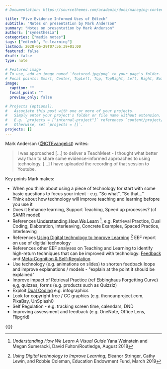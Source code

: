 ```yaml
---
# Documentation: https://sourcethemes.com/academic/docs/managing-content/

title: "Five Evidence Informed Uses of Edtech"
subtitle: "Notes on presentation by Mark Anderson"
summary: "Notes on presentation by Mark Anderson"
authors: ["synesthesia"]
categories: ["media notes"]
tags: ["edtech", "e-learning"]
lastmod: 2020-06-29T07:56:39+01:00
featured: false
draft: false
type: note

# Featured image
# To use, add an image named `featured.jpg/png` to your page's folder.
# Focal points: Smart, Center, TopLeft, Top, TopRight, Left, Right, BottomLeft, Bottom, BottomRight.
image:
  caption: ""
  focal_point: ""
  preview_only: false

# Projects (optional).
#   Associate this post with one or more of your projects.
#   Simply enter your project's folder or file name without extension.
#   E.g. `projects = ["internal-project"]` references `content/project/deep-learning/index.md`.
#   Otherwise, set `projects = []`.
projects: []
---
```

Mark Anderson ([@ICTEvangelist](https://twitter.com/ICTEvangelist)) writes:

>I was approached [...] to deliver a TeachMeet - I thought what better way than to share some evidence-informed approaches to using technology. [...] I have uploaded the recording of that session to Youtube.

Key points Mark makes:

* When you think about using a piece of technology for start with some basic questions to focus your intent - e.g. "So what", "So that..."
* Think about how technology will improve teaching and learning befopre you use it
* Does it Enhance learning, Support Teaching, Speed up processes? (cf SAMR model) 
* References [Understanding How We Learn](https://www.learningscientists.org/book) [^1], e.g. Retrieval Practice, Dual Coding, Elaboration, Interleaving, Concrete Examples, Spaced Practice, Interleaving
* References [Using Digital technology to Improve Learning](https://educationendowmentfoundation.org.uk/news/new-eef-guidance-report-published-using-digital-technology-to-improve-learning/) [^2] EEF report on use of digitial technology
* References other EEF analyses on Teaching and Learning to identify high-return techniques that can be improved with technology: [Feedback](https://educationendowmentfoundation.org.uk/evidence-summaries/teaching-learning-toolkit/feedback/) and [Meta-Cognition & Self-Regulation](https://educationendowmentfoundation.org.uk/evidence-summaries/teaching-learning-toolkit/meta-cognition-and-self-regulation/)
* Use technology (e.g. animations on slides) to shorten feedback loops and improve explanations / models - "explain at the point it should be explained"
* Improve impact of Retrieval Practice (ref Ebbinghaus Forgetting Curve) e,g, quizzes, forms (e.g. products such as Quizziz)
* Exploit [Dual Coding](https://en.wikipedia.org/wiki/Dual-coding_theory) e.g. infographics
* Look for copyright free / CC graphics (e.g. thenounproject.com, PixaBay, UnSplash0
* Self Regulation - e.g. tracking screen time, calendars, DND
* Improving assessment and feedback (e.g. OneNote, Office Lens, Flipgrid)


{{<youtube  EPGydOKDkw0>}}

[^1]: _Understanding How We Learn A Visual Guide_ Yana Weinstein and Megan Sumeracki, David Fulton/Routledge, August 2018
[^2]: _Using Digital technology to Improve Learning_, Eleanor Stringer, Cathy Lewin, and Robbie Coleman, Education Endowment Fund, March 2019
